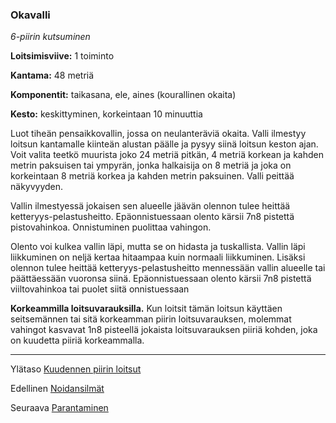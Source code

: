 ### Okavalli

*6-piirin kutsuminen*

**Loitsimisviive:** 1 toiminto

**Kantama:** 48 metriä

**Komponentit:** taikasana, ele, aines (kourallinen okaita)

**Kesto:** keskittyminen, korkeintaan 10 minuuttia

Luot tiheän pensaikkovallin, jossa on neulanteräviä okaita. Valli ilmestyy loitsun kantamalle kiinteän alustan päälle ja pysyy siinä loitsun keston ajan. Voit valita teetkö muurista joko 24 metriä pitkän, 4 metriä korkean ja kahden metrin paksuisen tai ympyrän, jonka halkaisija on 8 metriä ja joka on korkeintaan 8 metriä korkea ja kahden metrin paksuinen. Valli peittää näkyvyyden.

Vallin ilmestyessä jokaisen sen alueelle jäävän olennon tulee heittää ketteryys-pelastusheitto. Epäonnistuessaan olento kärsii 7n8 pistettä pistovahinkoa. Onnistuminen puolittaa vahingon.

Olento voi kulkea vallin läpi, mutta se on hidasta ja tuskallista. Vallin läpi liikkuminen on neljä kertaa hitaampaa kuin normaali liikkuminen. Lisäksi olennon tulee heittää ketteryys-pelastusheitto mennessään vallin alueelle tai päättäessään vuoronsa siinä. Epäonnistuessaan olento kärsii 7n8 pistettä viiltovahinkoa tai puolet siitä onnistuessaan

**Korkeammilla loitsuvarauksilla.** Kun loitsit tämän loitsun käyttäen seitsemännen tai sitä korkeamman piirin loitsuvarauksen, molemmat vahingot kasvavat 1n8 pisteellä jokaista loitsuvarauksen piiriä kohden, joka on kuudetta piiriä korkeammalla.

---

Ylätaso [Kuudennen piirin loitsut](6_piirin_loitsut)

Edellinen [Noidansilmät](Noidansilmät)

Seuraava [Parantaminen](Parantaminen)

